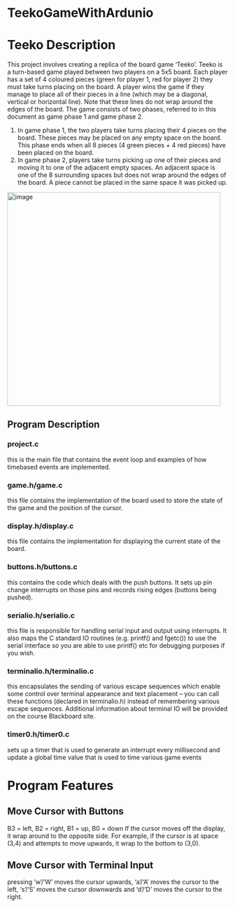 # TeekoGameWithArdunio
# Teeko Description
This project involves creating a replica of the board game ‘Teeko’. Teeko is a turn-based game 
played between two players on a 5x5 board. Each player has a set of 4 coloured pieces (green for 
player 1, red for player 2) they must take turns placing on the board. A player wins the game if 
they manage to place all of their pieces in a line (which may be a diagonal, vertical or horizontal 
line). Note that these lines do not wrap around the edges of the board.
The game consists of two phases, referred to in this document as game phase 1 and game phase 2.

  1. In game phase 1, the two players take turns placing their 4 pieces on the board. These 
  pieces may be placed on any empty space on the board. This phase ends when all 8 pieces 
  (4 green pieces + 4 red pieces) have been placed on the board.
  2. In game phase 2, players take turns picking up one of their pieces and moving it to one of 
  the adjacent empty spaces. An adjacent space is one of the 8 surrounding spaces but does 
  not wrap around the edges of the board. A piece cannot be placed in the same space it was 
  picked up.

<img width="487" alt="image" src="https://user-images.githubusercontent.com/67783915/179915450-2a05d89d-3bfb-46f9-90d1-cf9c99c71237.png">

## Program Description

### project.c 
  this is the main file that contains the event loop and examples of how timebased events are implemented. 
### game.h/game.c 
  this file contains the implementation of the board used to store the state of the game and the position of the cursor.   
### display.h/display.c 
  this file contains the implementation for displaying the current state of the board. 
### buttons.h/buttons.c 
  this contains the code which deals with the push buttons. It sets up pin change interrupts on those pins and records rising edges (buttons being pushed). 
### serialio.h/serialio.c 
  this file is responsible for handling serial input and output using interrupts. It also maps the C standard IO routines (e.g. printf() and fgetc()) to use the serial 
  interface so you are able to use printf() etc for debugging purposes if you wish.
### terminalio.h/terminalio.c 
  this encapsulates the sending of various escape sequences which enable some control over terminal appearance and text placement – you can call these functions        (declared in terminalio.h) instead of remembering various escape sequences. Additional information about terminal IO will be provided on the course Blackboard site.
### timer0.h/timer0.c 
  sets up a timer that is used to generate an interrupt every millisecond and update a global time value that is used to time various game events

# Program Features
## Move Cursor with Buttons
  B3 = left, B2 = right, B1 = up, B0 = down
  If the cursor moves off the display, it wrap around to the opposite side. For example, if the cursor is at space (3,4) and attempts to move upwards, it wrap to the     bottom to (3,0).
## Move Cursor with Terminal Input
  pressing ‘w’/‘W’ moves the cursor upwards, ‘a’/‘A’ moves the cursor to the left, ‘s’/‘S’ moves the cursor downwards and ‘d’/‘D’ moves the cursor to the right.

